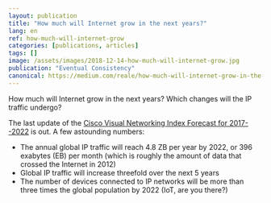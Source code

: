 ```yaml
---
layout: publication
title: "How much will Internet grow in the next years?"
lang: en
ref: how-much-will-internet-grow
categories: [publications, articles]
tags: []
image: /assets/images/2018-12-14-how-much-will-internet-grow.jpg
publication: "Eventual Consistency"
canonical: https://medium.com/reale/how-much-will-internet-grow-in-the-next-years-42b7965ef554
---
```


How much will Internet grow in the next years? Which changes will the IP traffic undergo?

The last update of the [Cisco Visual Networking Index Forecast for 2017--2022](https://newsroom.cisco.com/press-release-content?type=webcontent&articleId=1955935) is out. A few astounding numbers:

-   The annual global IP traffic will reach 4.8 ZB per year by 2022, or 396 exabytes (EB) per month (which is roughly the amount of data that crossed the Internet in 2012)
-   Global IP traffic will increase threefold over the next 5 years
-   The number of devices connected to IP networks will be more than three times the global population by 2022 (IoT, are you there?)
